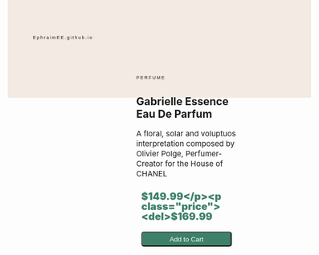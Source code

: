 # EphraimEE.github.io
<!DOCTYPE html>
<html>
    <head>
        <meta name="viewport">
        <meta charset="utf-8" content="width=device-width, initial-scale=1.0">
        <title>Product Page</title>
        <style>
            html {
    min-height: 750px;
    max-height: 800px;
    min-width: 750px;
    max-width: 1660px;
    position: absolute;
}
body {
    height: 100%;
    width: 1440px;
    background-color: #F3EAE3;
}
main {
    width: 50%;
    height: 50%;
    background-color: #FFFFFF;
    display: flex;
    margin-top: 10%;
    margin-left: 25%;
    margin-right: 25%;
    border-radius: 10px;
    gap: 20px;
}
button {
    width: 180px;
    border-radius: 5px;
    height: 30px;
    background-color: #3D8169;
    margin: 10px;
    color: #FFFFFF;
}
.image {
    width: 50%;
}
.perfume {
    
    width: 30%;
}
img {
    height: 100%;
    width: 100%;
    border-top-left-radius: 10px;
    border-bottom-left-radius: 10px;
}
h1 {
    font-size: 9px;
    font-family: sans-serif;
    letter-spacing: 2px;
    margin-top: 20px;
    font-weight: 200;
}
p {
    font-size: 15px;
    line-height: 20px;
}
.price {
    margin: 10px;
    display: inline-block;
}
.price:nth-of-type(1) {
    font-size: 20px;
    color: #3D8169;
    font-weight: 900;
    
}
.price:nth-of-type(2) {
    font-size: 10px;
}
        </style>
    </head>
    <body>
        <main class="main">
            <section class="image">
                <img src="https://encrypted-tbn0.gstatic.com/images?q=tbn:ANd9GcQcsvrNsMiJy0mpk63LMZUio-QqZg0cwvWe0hX8vR0pZu5pdsbw" alt="perfume">
            </section>
            <section class="perfume">
                <h1>PERFUME</h1>
                <h2>Gabrielle Essence Eau De Parfum</h2>
                <article>
                    <p class="intro">A floral, solar and voluptuos interpretation composed by Olivier Polge, Perfumer-Creator for the House of CHANEL</p>
                </article>
                <article>
                    <p class="price">$149.99</p><p class="price"><del>$169.99</del></p>
                </article>
                <button>Add to Cart</button>
            </section>
        </main>
    </body>
</html>
